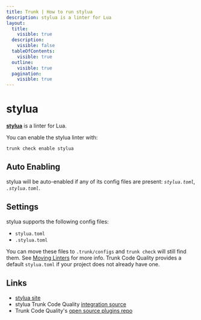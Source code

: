 ```yaml
---
title: Trunk | How to run stylua
description: stylua is a linter for Lua
layout:
  title:
    visible: true
  description:
    visible: false
  tableOfContents:
    visible: true
  outline:
    visible: true
  pagination:
    visible: true
---
```


# stylua

[**stylua**](https://github.com/JohnnyMorganz/StyLua/tree/main) is a linter for Lua.

You can enable the stylua linter with:

```shell
trunk check enable stylua
```

## Auto Enabling

stylua will be auto-enabled if any of its config files are present: _`stylua.toml`, `.stylua.toml`_.

## Settings

stylua supports the following config files:

* `stylua.toml`
* `.stylua.toml`

You can move these files to `.trunk/configs` and `trunk check` will still find them. See [Moving Linters](../configure-linters.md#moving-linters) for more info. Trunk Code Quality provides a default `stylua.toml` if your project does not already have one.

## Links

* [stylua site](https://github.com/JohnnyMorganz/StyLua/tree/main)
* stylua Trunk Code Quality [integration source](https://github.com/trunk-io/plugins/tree/main/linters/stylua)
* Trunk Code Quality's [open source plugins repo](https://github.com/trunk-io/plugins/tree/main)
